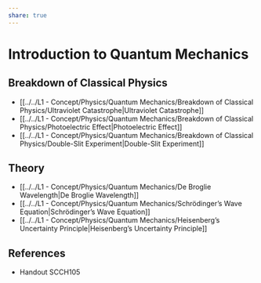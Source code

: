 ```yaml
---  
share: true  
---  
```

# Introduction to Quantum Mechanics  
  
## Breakdown of Classical Physics  
  
- [[../../L1 - Concept/Physics/Quantum Mechanics/Breakdown of Classical Physics/Ultraviolet Catastrophe|Ultraviolet Catastrophe]]  
- [[../../L1 - Concept/Physics/Quantum Mechanics/Breakdown of Classical Physics/Photoelectric Effect|Photoelectric Effect]]  
- [[../../L1 - Concept/Physics/Quantum Mechanics/Breakdown of Classical Physics/Double-Slit Experiment|Double-Slit Experiment]]  
  
## Theory  
  
- [[../../L1 - Concept/Physics/Quantum Mechanics/De Broglie Wavelength|De Broglie Wavelength]]  
- [[../../L1 - Concept/Physics/Quantum Mechanics/Schrödinger’s Wave Equation|Schrödinger’s Wave Equation]]  
- [[../../L1 - Concept/Physics/Quantum Mechanics/Heisenberg’s Uncertainty Principle|Heisenberg’s Uncertainty Principle]]  
  
## References  
  
- Handout SCCH105  

